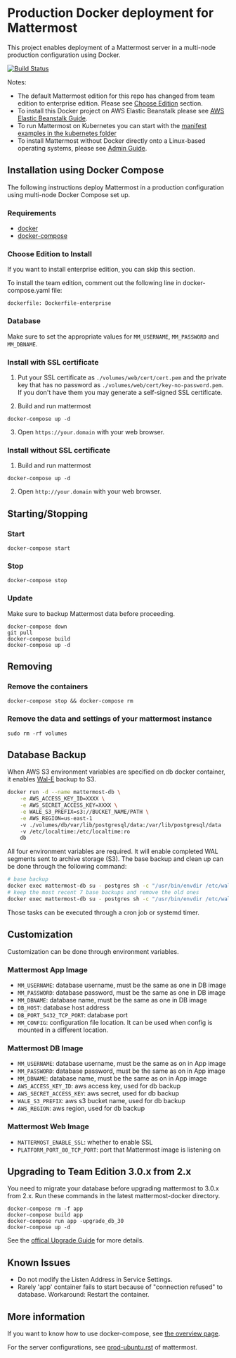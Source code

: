 # Production Docker deployment for Mattermost

This project enables deployment of a Mattermost server in a multi-node production configuration using Docker.

[![Build Status](https://travis-ci.org/mattermost/mattermost-docker.svg?branch=master)](https://travis-ci.org/mattermost/mattermost-docker)

Notes:
- The default Mattermost edition for this repo has changed from team edition to enterprise edition. Please see [Choose Edition](#choose-edition-to-install) section.
- To install this Docker project on AWS Elastic Beanstalk please see [AWS Elastic Beanstalk Guide](./contrib/awd/README.md).
- To run Mattermost on Kubernetes you can start with the [manifest examples in the kubernetes folder](contrib/kubernetes/README.md)
- To install Mattermost without Docker directly onto a Linux-based operating systems, please see [Admin Guide](https://docs.mattermost.com/guides/administrator.html#installing-mattermost).

## Installation using Docker Compose

The following instructions deploy Mattermost in a production configuration using multi-node Docker Compose set up.

### Requirements

* [docker]
* [docker-compose]

### Choose Edition to Install

If you want to install enterprise edition, you can skip this section.

To install the team edition, comment out the following line in docker-compose.yaml file:
```
dockerfile: Dockerfile-enterprise
```

### Database

Make sure to set the appropriate values for `MM_USERNAME`, `MM_PASSWORD` and `MM_DBNAME`.

### Install with SSL certificate

1. Put your SSL certificate as `./volumes/web/cert/cert.pem` and the private key that has
   no password as `./volumes/web/cert/key-no-password.pem`. If you don't have
   them you may generate a self-signed SSL certificate.

2. Build and run mattermost
```
docker-compose up -d
```

3. Open `https://your.domain` with your web browser.

### Install without SSL certificate

1. Build and run mattermost
```
docker-compose up -d
```

2. Open `http://your.domain` with your web browser.

## Starting/Stopping

### Start
```
docker-compose start
```

### Stop
```
docker-compose stop
```

### Update

Make sure to backup Mattermost data before proceeding.
```
docker-compose down
git pull
docker-compose build
docker-compose up -d
```

## Removing

### Remove the containers
```
docker-compose stop && docker-compose rm
```

### Remove the data and settings of your mattermost instance
```
sudo rm -rf volumes
```

## Database Backup

When AWS S3 environment variables are specified on db docker container, it enables [Wal-E](https://github.com/wal-e/wal-e) backup to S3.

```bash
docker run -d --name mattermost-db \
    -e AWS_ACCESS_KEY_ID=XXXX \
    -e AWS_SECRET_ACCESS_KEY=XXXX \
    -e WALE_S3_PREFIX=s3://BUCKET_NAME/PATH \
    -e AWS_REGION=us-east-1
    -v ./volumes/db/var/lib/postgresql/data:/var/lib/postgresql/data
    -v /etc/localtime:/etc/localtime:ro
    db
```

All four environment variables are required. It will enable completed WAL segments sent to archive storage (S3). The base backup and clean up can be done through the following command:

```bash
# base backup
docker exec mattermost-db su - postgres sh -c "/usr/bin/envdir /etc/wal-e.d/env /usr/local/bin/wal-e backup-push /var/lib/postgresql/data"
# keep the most recent 7 base backups and remove the old ones
docker exec mattermost-db su - postgres sh -c "/usr/bin/envdir /etc/wal-e.d/env /usr/local/bin/wal-e delete --confirm retain 7"
```
Those tasks can be executed through a cron job or systemd timer.

## Customization

Customization can be done through environment variables.

### Mattermost App Image

* `MM_USERNAME`: database username, must be the same as one in DB image
* `MM_PASSWORD`: database password, must be the same as one in DB image
* `MM_DBNAME`: database name, must be the same as one in DB image
* `DB_HOST`: database host address
* `DB_PORT_5432_TCP_PORT`: database port
* `MM_CONFIG`: configuration file location. It can be used when config is mounted in a different location.

### Mattermost DB Image

* `MM_USERNAME`: database username, must be the same as on in App image
* `MM_PASSWORD`: database password, must be the same as on in App image
* `MM_DBNAME`: database name, must be the same as on in App image
* `AWS_ACCESS_KEY_ID`: aws access key, used for db backup
* `AWS_SECRET_ACCESS_KEY`: aws secret, used for db backup
* `WALE_S3_PREFIX`: aws s3 bucket name, used for db backup
* `AWS_REGION`: aws region, used for db backup

### Mattermost Web Image

* `MATTERMOST_ENABLE_SSL`: whether to enable SSL
* `PLATFORM_PORT_80_TCP_PORT`: port that Mattermost image is listening on

## Upgrading to Team Edition 3.0.x from 2.x

You need to migrate your database before upgrading mattermost to 3.0.x from
2.x. Run these commands in the latest mattermost-docker directory.
```
docker-compose rm -f app
docker-compose build app
docker-compose run app -upgrade_db_30
docker-compose up -d
```
See the [offical Upgrade Guide](http://docs.mattermost.com/administration/upgrade.html) for more details.

## Known Issues

* Do not modify the Listen Address in Service Settings.
* Rarely 'app' container fails to start because of "connection refused" to
  database. Workaround: Restart the container.

## More information

If you want to know how to use docker-compose, see [the overview
page](https://docs.docker.com/compose).

For the server configurations, see [prod-ubuntu.rst] of mattermost.

[docker]: http://docs.docker.com/engine/installation/
[docker-compose]: https://docs.docker.com/compose/install/
[prod-ubuntu.rst]: https://docs.mattermost.com/install/install-ubuntu-1404.html
